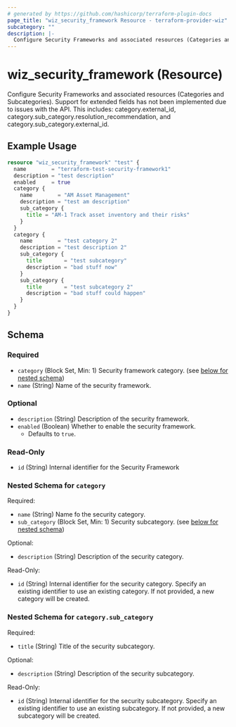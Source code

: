 ```yaml
---
# generated by https://github.com/hashicorp/terraform-plugin-docs
page_title: "wiz_security_framework Resource - terraform-provider-wiz"
subcategory: ""
description: |-
  Configure Security Frameworks and associated resources (Categories and Subcategories). Support for extended fields has not been implemented due to issues with the API. This includes: category.externalid, category.subcategory.resolutionrecommendation, and category.subcategory.external_id.
---
```


# wiz_security_framework (Resource)

Configure Security Frameworks and associated resources (Categories and Subcategories). Support for extended fields has not been implemented due to issues with the API. This includes: category.external_id, category.sub_category.resolution_recommendation, and category.sub_category.external_id.

## Example Usage

```terraform
resource "wiz_security_framework" "test" {
  name        = "terraform-test-security-framework1"
  description = "test description"
  enabled     = true
  category {
    name        = "AM Asset Management"
    description = "test am description"
    sub_category {
      title = "AM-1 Track asset inventory and their risks"
    }
  }
  category {
    name        = "test category 2"
    description = "test description 2"
    sub_category {
      title       = "test subcategory"
      description = "bad stuff now"
    }
    sub_category {
      title       = "test subcategory 2"
      description = "bad stuff could happen"
    }
  }
}
```

<!-- schema generated by tfplugindocs -->
## Schema

### Required

- `category` (Block Set, Min: 1) Security framework category. (see [below for nested schema](#nestedblock--category))
- `name` (String) Name of the security framework.

### Optional

- `description` (String) Description of the security framework.
- `enabled` (Boolean) Whether to enable the security framework.
    - Defaults to `true`.

### Read-Only

- `id` (String) Internal identifier for the Security Framework

<a id="nestedblock--category"></a>
### Nested Schema for `category`

Required:

- `name` (String) Name fo the security category.
- `sub_category` (Block Set, Min: 1) Security subcategory. (see [below for nested schema](#nestedblock--category--sub_category))

Optional:

- `description` (String) Description of the security category.

Read-Only:

- `id` (String) Internal identifier for the security category. Specify an existing identifier to use an existing category. If not provided, a new category will be created.

<a id="nestedblock--category--sub_category"></a>
### Nested Schema for `category.sub_category`

Required:

- `title` (String) Title of the security subcategory.

Optional:

- `description` (String) Description of the security subcategory.

Read-Only:

- `id` (String) Internal identifier for the security subcategory. Specify an existing identifier to use an existing subcategory. If not provided, a new subcategory will be created.


